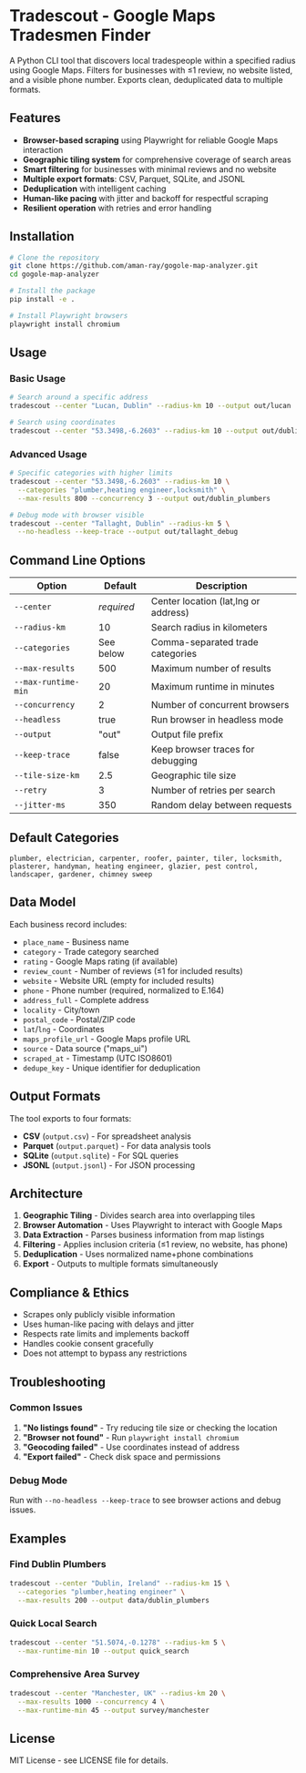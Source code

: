 # Tradescout - Google Maps Tradesmen Finder

A Python CLI tool that discovers local tradespeople within a specified radius using Google Maps. Filters for businesses with ≤1 review, no website listed, and a visible phone number. Exports clean, deduplicated data to multiple formats.

## Features

- **Browser-based scraping** using Playwright for reliable Google Maps interaction
- **Geographic tiling system** for comprehensive coverage of search areas
- **Smart filtering** for businesses with minimal reviews and no website
- **Multiple export formats**: CSV, Parquet, SQLite, and JSONL
- **Deduplication** with intelligent caching
- **Human-like pacing** with jitter and backoff for respectful scraping
- **Resilient operation** with retries and error handling

## Installation

```bash
# Clone the repository
git clone https://github.com/aman-ray/gogole-map-analyzer.git
cd gogole-map-analyzer

# Install the package
pip install -e .

# Install Playwright browsers
playwright install chromium
```

## Usage

### Basic Usage

```bash
# Search around a specific address
tradescout --center "Lucan, Dublin" --radius-km 10 --output out/lucan

# Search using coordinates
tradescout --center "53.3498,-6.2603" --radius-km 10 --output out/dublin_center
```

### Advanced Usage

```bash
# Specific categories with higher limits
tradescout --center "53.3498,-6.2603" --radius-km 10 \
  --categories "plumber,heating engineer,locksmith" \
  --max-results 800 --concurrency 3 --output out/dublin_plumbers

# Debug mode with browser visible
tradescout --center "Tallaght, Dublin" --radius-km 5 \
  --no-headless --keep-trace --output out/tallaght_debug
```

## Command Line Options

| Option | Default | Description |
|--------|---------|-------------|
| `--center` | *required* | Center location (lat,lng or address) |
| `--radius-km` | 10 | Search radius in kilometers |
| `--categories` | See below | Comma-separated trade categories |
| `--max-results` | 500 | Maximum number of results |
| `--max-runtime-min` | 20 | Maximum runtime in minutes |
| `--concurrency` | 2 | Number of concurrent browsers |
| `--headless` | true | Run browser in headless mode |
| `--output` | "out" | Output file prefix |
| `--keep-trace` | false | Keep browser traces for debugging |
| `--tile-size-km` | 2.5 | Geographic tile size |
| `--retry` | 3 | Number of retries per search |
| `--jitter-ms` | 350 | Random delay between requests |

## Default Categories

```
plumber, electrician, carpenter, roofer, painter, tiler, locksmith, 
plasterer, handyman, heating engineer, glazier, pest control, 
landscaper, gardener, chimney sweep
```

## Data Model

Each business record includes:

- `place_name` - Business name
- `category` - Trade category searched
- `rating` - Google Maps rating (if available)
- `review_count` - Number of reviews (≤1 for included results)
- `website` - Website URL (empty for included results)
- `phone` - Phone number (required, normalized to E.164)
- `address_full` - Complete address
- `locality` - City/town
- `postal_code` - Postal/ZIP code
- `lat`/`lng` - Coordinates
- `maps_profile_url` - Google Maps profile URL
- `source` - Data source ("maps_ui")
- `scraped_at` - Timestamp (UTC ISO8601)
- `dedupe_key` - Unique identifier for deduplication

## Output Formats

The tool exports to four formats:

- **CSV** (`output.csv`) - For spreadsheet analysis
- **Parquet** (`output.parquet`) - For data analysis tools
- **SQLite** (`output.sqlite`) - For SQL queries
- **JSONL** (`output.jsonl`) - For JSON processing

## Architecture

1. **Geographic Tiling** - Divides search area into overlapping tiles
2. **Browser Automation** - Uses Playwright to interact with Google Maps
3. **Data Extraction** - Parses business information from map listings
4. **Filtering** - Applies inclusion criteria (≤1 review, no website, has phone)
5. **Deduplication** - Uses normalized name+phone combinations
6. **Export** - Outputs to multiple formats simultaneously

## Compliance & Ethics

- Scrapes only publicly visible information
- Uses human-like pacing with delays and jitter
- Respects rate limits and implements backoff
- Handles cookie consent gracefully
- Does not attempt to bypass any restrictions

## Troubleshooting

### Common Issues

1. **"No listings found"** - Try reducing tile size or checking the location
2. **"Browser not found"** - Run `playwright install chromium`
3. **"Geocoding failed"** - Use coordinates instead of address
4. **"Export failed"** - Check disk space and permissions

### Debug Mode

Run with `--no-headless --keep-trace` to see browser actions and debug issues.

## Examples

### Find Dublin Plumbers
```bash
tradescout --center "Dublin, Ireland" --radius-km 15 \
  --categories "plumber,heating engineer" \
  --max-results 200 --output data/dublin_plumbers
```

### Quick Local Search
```bash
tradescout --center "51.5074,-0.1278" --radius-km 5 \
  --max-runtime-min 10 --output quick_search
```

### Comprehensive Area Survey
```bash
tradescout --center "Manchester, UK" --radius-km 20 \
  --max-results 1000 --concurrency 4 \
  --max-runtime-min 45 --output survey/manchester
```

## License

MIT License - see LICENSE file for details.